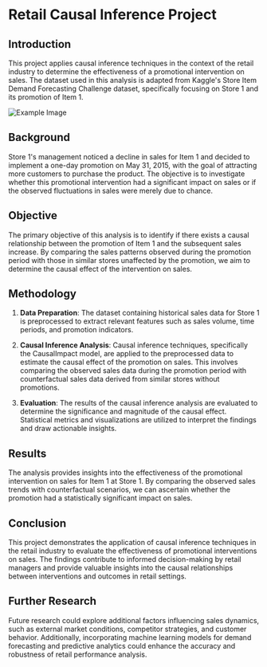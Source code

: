 # Retail Causal Inference Project

## Introduction

This project applies causal inference techniques in the context of the retail industry to determine the effectiveness of a promotional intervention on sales. The dataset used in this analysis is adapted from Kaggle's Store Item Demand Forecasting Challenge dataset, specifically focusing on Store 1 and its promotion of Item 1.

![Example Image](https://github.com/karan2909/Causal_Inference/blob/main/Promotion.png)


## Background

Store 1's management noticed a decline in sales for Item 1 and decided to implement a one-day promotion on May 31, 2015, with the goal of attracting more customers to purchase the product. The objective is to investigate whether this promotional intervention had a significant impact on sales or if the observed fluctuations in sales were merely due to chance.

## Objective

The primary objective of this analysis is to identify if there exists a causal relationship between the promotion of Item 1 and the subsequent sales increase. By comparing the sales patterns observed during the promotion period with those in similar stores unaffected by the promotion, we aim to determine the causal effect of the intervention on sales.

## Methodology

1. **Data Preparation**: The dataset containing historical sales data for Store 1 is preprocessed to extract relevant features such as sales volume, time periods, and promotion indicators.

2. **Causal Inference Analysis**: Causal inference techniques, specifically the CausalImpact model, are applied to the preprocessed data to estimate the causal effect of the promotion on sales. This involves comparing the observed sales data during the promotion period with counterfactual sales data derived from similar stores without promotions.

3. **Evaluation**: The results of the causal inference analysis are evaluated to determine the significance and magnitude of the causal effect. Statistical metrics and visualizations are utilized to interpret the findings and draw actionable insights.

## Results

The analysis provides insights into the effectiveness of the promotional intervention on sales for Item 1 at Store 1. By comparing the observed sales trends with counterfactual scenarios, we can ascertain whether the promotion had a statistically significant impact on sales.

## Conclusion

This project demonstrates the application of causal inference techniques in the retail industry to evaluate the effectiveness of promotional interventions on sales. The findings contribute to informed decision-making by retail managers and provide valuable insights into the causal relationships between interventions and outcomes in retail settings.

## Further Research

Future research could explore additional factors influencing sales dynamics, such as external market conditions, competitor strategies, and customer behavior. Additionally, incorporating machine learning models for demand forecasting and predictive analytics could enhance the accuracy and robustness of retail performance analysis.
